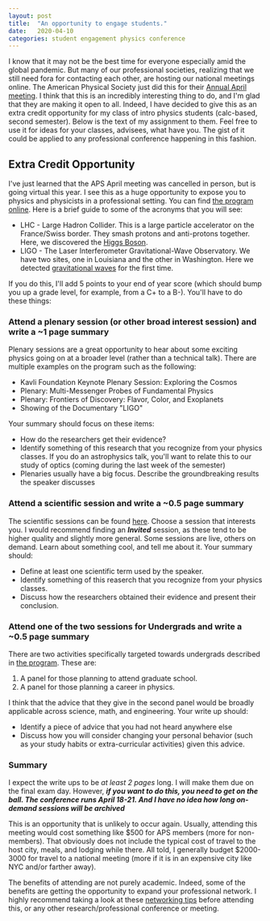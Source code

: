 ```yaml
---
layout: post
title:  "An opportunity to engage students."
date:   2020-04-10
categories: student engagement physics conference
---
```

I know that it may not be the best time for everyone especially amid the global pandemic. But many of our professional societies, realizing that we still need fora for contacting each other, are hosting our national meetings online. The American Physical Society just did this for their [Annual April meeting](https://april.aps.org). I think that this is an incredibly interesting thing to do, and I'm glad that they are making it open to all. Indeed, I have decided to give this as an extra credit opportunity for my class of intro physics students (calc-based, second semester).  Below is the text of my assignment to them. Feel free to use it for ideas for your classes, advisees, what have you. The gist of it could be applied to any professional conference happening in this fashion. 

## Extra Credit Opportunity

I've just learned that the APS April meeting was cancelled in person, but is going virtual this year. I see this as a huge opportunity to expose you to physics and physicists in a professional setting. You can find [the program online](https://april.aps.org/program). Here is a brief guide to some of the acronyms that you will see:

- LHC - Large Hadron Collider. This is a large particle accelerator on the France/Swiss border. They smash protons and anti-protons together. Here, we discovered the [Higgs Boson](http://united-states.cern/physics/higgs-boson).
- LIGO - The Laser Interferometer Gravitational-Wave Observatory. We have two sites, one in Louisiana and the other in Washington. Here we detected [gravitational waves](https://spaceplace.nasa.gov/gravitational-waves/en/) for the first time.

If you do this, I'll add 5 points to your end of year score (which should bump you up a grade level, for example, from a C+ to a B-). You'll have to do these things:

### Attend a plenary session (or other broad interest session) and write a ~1 page summary
Plenary sessions are a great opportunity to hear about some exciting physics going on at a broader level (rather than a technical talk). There are multiple examples on the program such as the following:

- Kavli Foundation Keynote Plenary Session: Exploring the Cosmos
- Plenary: Multi-Messenger Probes of Fundamental Physics
- Plenary: Frontiers of Discovery: Flavor, Color, and Exoplanets
- Showing of the Documentary "LIGO"

Your summary should focus on these items:

- How do the researchers get their evidence?
- Identify something of this research that you recognize from your physics classes. If you do an astrophysics talk, you'll want to relate this to our study of optics (coming during the last week of the semester)
- Plenaries usually have a big focus. Describe the groundbreaking results the speaker discusses

### Attend a scientific session and write a ~0.5 page summary
The scientific sessions can be found [here](http://meetings.aps.org/Meeting/APR20/APS_epitome#button). Choose a session that interests you. I would recommend finding an ***Invited*** session, as these tend to be higher quality and slightly more general.  Some sessions are live, others on demand. Learn about something cool, and tell me about it. Your summary should:

- Define at least one scientific term used by the speaker.
- Identify something of this reaserch that you recognize from your physics classes.
- Discuss how the researchers obtained their evidence and present their conclusion.

### Attend one of the two sessions for Undergrads and write a ~0.5 page summary
There are two activities specifically targeted towards undergrads described in [the program](https://april.aps.org/program/future-of-physics-days). These are:

1. A panel for those planning to attend graduate school.
2. A panel for those planning a career in physics.

I think that the advice that they give in the second panel would be broadly applicable across science, math, and engineering. Your write up should:

- Identify a piece of advice that you had not heard anywhere else
- Discuss how you will consider changing your personal behavior (such as your study habits or extra-curricular activities) given this advice.

### Summary
I expect the write ups to be _at least 2 pages_ long. I will make them due on the final exam day. However, ***if you want to do this, you need to get on the ball. The conference runs April 18-21. And I have no idea how long on-demand sessions will be archived***

This is an opportunity that is unlikely to occur again. Usually, attending this meeting would cost something like $500 for APS members (more for non-members). That obviously does not include the typical cost of travel to the host city, meals, and lodging while there. All told, I generally budget $2000-3000 for travel to a national meeting (more if it is in an expensive city like NYC and/or farther away).

The benefits of attending are not purely academic. Indeed, some of the benefits are getting the opportunity to expand your professional network. I highly recommend taking a look at these [networking tips](https://april.aps.org/program/undergraduate-networking-tips) before attending this, or any other research/professional conference or meeting.
